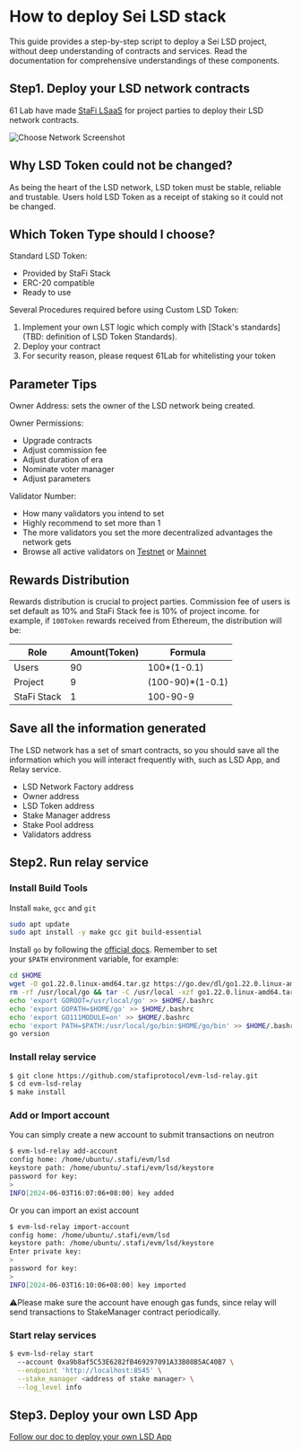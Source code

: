 # How to deploy Sei LSD stack

This guide provides a step-by-step script to deploy a Sei LSD project, without deep understanding of contracts and services. Read the documentation for comprehensive understandings of these components.

## Step1. Deploy your LSD network contracts

61 Lab have made [StaFi LSaaS](https://stack-app.stafi.io/) for project parties to deploy their LSD network contracts.

![](/image/evm_lsd/choose-network-page.png "Choose Network Screenshot")

## Why LSD Token could not be changed?

As being the heart of the LSD network, LSD token must be stable, reliable and trustable. Users hold LSD Token as a receipt of staking so it could not be changed.

## Which Token Type should I choose?

Standard LSD Token:
- Provided by StaFi Stack
- ERC-20 compatible
- Ready to use

Several Procedures required before using Custom LSD Token:
1. Implement your own LST logic which comply with [Stack's standards](TBD: definition of LSD Token Standards).
2. Deploy your contract
3. For security reason, please request 61Lab for whitelisting your token 

## Parameter Tips

Owner Address: sets the owner of the LSD network being created.

Owner Permissions:
- Upgrade contracts
- Adjust commission fee
- Adjust duration of era
- Nominate voter manager
- Adjust parameters

Validator Number:
- How many validators you intend to set
- Highly recommend to set more than 1
- The more validators you set the more decentralized advantages the network gets
- Browse all active validators on [Testnet](https://seitrace.com/validators?chain=atlantic-2) or [Mainnet](https://seitrace.com/validators?chain=pacific-1)

## Rewards Distribution

Rewards distribution is crucial to project parties. Commission fee of users is set default as 10% and StaFi Stack fee is 10% of project income. for example, if `100Token` rewards received from Ethereum, the distribution will be:

| Role | Amount(Token) | Formula |
|---------------|--------|-------|
|  Users        |  90 | 100*(1-0.1)  |
|  Project      |  9  | (100-90)*(1-0.1)  |
|  StaFi Stack  |  1  | 100-90-9  |

## Save all the information generated

The LSD network has a set of smart contracts, so you should save all the information which you will interact frequently with, such as LSD App, and Relay service.

- LSD Network Factory address
- Owner address
- LSD Token address
- Stake Manager address
- Stake Pool address
- Validators address

## Step2. Run relay service

### Install Build Tools

Install `make`, `gcc` and `git`

```bash
sudo apt update
sudo apt install -y make gcc git build-essential
```

Install `go` by following the [official docs](https://golang.org/doc/install). Remember to set your `$PATH` environment variable, for example:

```bash
cd $HOME
wget -O go1.22.0.linux-amd64.tar.gz https://go.dev/dl/go1.22.0.linux-amd64.tar.gz
rm -rf /usr/local/go && tar -C /usr/local -xzf go1.22.0.linux-amd64.tar.gz && rm go1.22.0.linux-amd64.tar.gz
echo 'export GOROOT=/usr/local/go' >> $HOME/.bashrc
echo 'export GOPATH=$HOME/go' >> $HOME/.bashrc
echo 'export GO111MODULE=on' >> $HOME/.bashrc
echo 'export PATH=$PATH:/usr/local/go/bin:$HOME/go/bin' >> $HOME/.bashrc && . $HOME/.bashrc
go version
```

### Install relay service

```bash
$ git clone https://github.com/stafiprotocol/evm-lsd-relay.git
$ cd evm-lsd-relay
$ make install
```

### Add or Import account

You can simply create a new account to submit transactions on neutron

```bash
$ evm-lsd-relay add-account 
config home: /home/ubuntu/.stafi/evm/lsd
keystore path: /home/ubuntu/.stafi/evm/lsd/keystore
password for key:
> 
INFO[2024-06-03T16:07:06+08:00] key added                                     address=0x04677765e9d5C1cc5Ad40e9AD8b56c441DdeF04C file=/home/ubuntu/.stafi/evm/lsd/keystore/0x04677765e9d5C1cc5Ad40e9AD8b56c441DdeF04C.key
```

Or you can import an exist account

```bash
$ evm-lsd-relay import-account 
config home: /home/ubuntu/.stafi/evm/lsd
keystore path: /home/ubuntu/.stafi/evm/lsd/keystore
Enter private key:
> 
password for key:
> 
INFO[2024-06-03T16:10:06+08:00] key imported                                  address=0xa9b8af5C53E6282fB469297091A33B08B5AC40B7 file=/home/ubuntu/.stafi/evm/lsd/keystore/0xa9b8af5C53E6282fB469297091A33B08B5AC40B7.key
```

⚠️Please make sure the account have enough gas funds, since relay will send transactions to StakeManager contract periodically.

### Start relay services

```bash
$ evm-lsd-relay start
  --account 0xa9b8af5C53E6282fB469297091A33B08B5AC40B7 \
  --endpoint 'http://localhost:8545' \
  --stake_manager <address of stake manager> \
  --log_level info
```

## Step3. Deploy your own LSD App
<a href="evm_lsd_app.html" target="_blank">Follow our doc to deploy your own LSD App</a>
